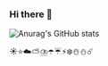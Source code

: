 ### Hi there 👋
![Anurag's GitHub stats](https://github-readme-stats.vercel.app/api?username=ytt&show_icons=true&theme=tokyonigh)

<!--
**huangdaxing3/huangdaxing3** is a ✨ _special_ ✨ repository because its `README.md` (this file) appears on your GitHub profile.

Here are some ideas to get you started:

- 🔭 I’m currently working on ...
- 🌱 I’m currently learning ...
- 👯 I’m looking to collaborate on ...
- 🤔 I’m looking for help with ...
- 💬 Ask me about ...
- 📫 How to reach me: ...
- 😄 Pronouns: ...
- ⚡ Fun fact: ...
-->
☀️⭐☁️⛅⛈️☂️☔⚡❄️☃️⛄☄️
